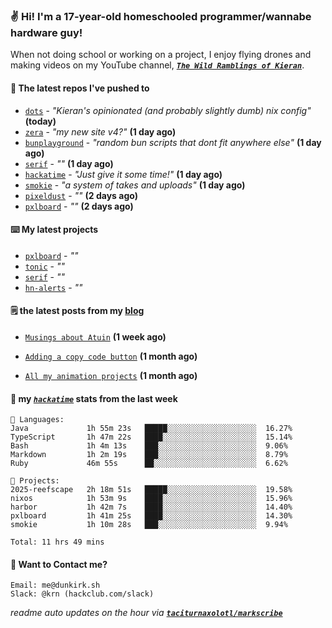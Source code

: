 ### ✌️ Hi! I'm a 17-year-old homeschooled programmer/wannabe hardware guy!

When not doing school or working on a project, I enjoy flying drones and making videos on my YouTube channel, [**_`The Wild Ramblings of Kieran`_**](https://youtube.com/@kieran.rambles).

#### 👷 The latest repos I've pushed to

- [`dots`](https://github.com/taciturnaxolotl/dots) - _"Kieran's opinionated (and probably slightly dumb) nix config"_ **(today)**
- [`zera`](https://github.com/taciturnaxolotl/zera) - _"my new site v4?"_ **(1 day ago)**
- [`bunplayground`](https://github.com/taciturnaxolotl/bunplayground) - _"random bun scripts that dont fit anywhere else"_ **(1 day ago)**
- [`serif`](https://github.com/taciturnaxolotl/serif) - _""_ **(1 day ago)**
- [`hackatime`](https://github.com/hackclub/hackatime) - _"Just give it some time!"_ **(1 day ago)**
- [`smokie`](https://github.com/taciturnaxolotl/smokie) - _"a system of takes and uploads"_ **(1 day ago)**
- [`pixeldust`](https://github.com/hackclub/pixeldust) - _""_ **(2 days ago)**
- [`pxlboard`](https://github.com/taciturnaxolotl/pxlboard) - _""_ **(2 days ago)**

#### ⌨️ My latest projects

- [`pxlboard`](https://github.com/taciturnaxolotl/pxlboard) - _""_
- [`tonic`](https://github.com/taciturnaxolotl/tonic) - _""_
- [`serif`](https://github.com/taciturnaxolotl/serif) - _""_
- [`hn-alerts`](https://github.com/taciturnaxolotl/hn-alerts) - _""_

#### 🗒️ the latest posts from my [blog](https://dunkirk.sh)

- [`Musings about Atuin`](https://dunkirk.sh/blog/atuin/) **(1 week ago)**

- [`Adding a copy code button`](https://dunkirk.sh/blog/adding-a-copy-button/) **(1 month ago)**

- [`All my animation projects`](https://dunkirk.sh/blog/my-animations/) **(1 month ago)**



#### 📡 my [_`hackatime`_](https://waka.hackclub.com) stats from the last week

```text
💾 Languages:
Java             1h 55m 23s   █████░░░░░░░░░░░░░░░░░░░░  16.27%
TypeScript       1h 47m 22s   ████░░░░░░░░░░░░░░░░░░░░░  15.14%
Bash             1h 4m 13s    ███░░░░░░░░░░░░░░░░░░░░░░  9.06%
Markdown         1h 2m 19s    ███░░░░░░░░░░░░░░░░░░░░░░  8.79%
Ruby             46m 55s      ██░░░░░░░░░░░░░░░░░░░░░░░  6.62%

💼 Projects:
2025-reefscape   2h 18m 51s   █████░░░░░░░░░░░░░░░░░░░░  19.58%
nixos            1h 53m 9s    ████░░░░░░░░░░░░░░░░░░░░░  15.96%
harbor           1h 42m 7s    ████░░░░░░░░░░░░░░░░░░░░░  14.40%
pxlboard         1h 41m 25s   ████░░░░░░░░░░░░░░░░░░░░░  14.30%
smokie           1h 10m 28s   ███░░░░░░░░░░░░░░░░░░░░░░  9.94%

Total: 11 hrs 49 mins
```

#### 📮 Want to Contact me?

```text
Email: me@dunkirk.sh
Slack: @krn (hackclub.com/slack)
```

_readme auto updates on the hour via [**`taciturnaxolotl/markscribe`**](https://github.com/taciturnaxolotl/markscribe)_
